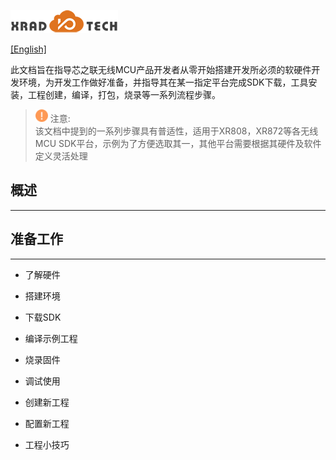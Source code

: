 
![](../../images/XRADIOTECHLOGO.png)

[[English]](index-en.md)

此文档旨在指导芯之联无线MCU产品开发者从零开始搭建开发所必须的软硬件开发环境，为开发工作做好准备，并指导其在某一指定平台完成SDK下载，工具安装，工程创建，编译，打包，烧录等一系列流程步骤。

> <img src="../../images/note.png" width=20/> 注意:  
> 该文档中提到的一系列步骤具有普适性，适用于XR808，XR872等各无线MCU SDK平台，示例为了方便选取其一，其他平台需要根据其硬件及软件定义灵活处理

## 概述
----


## 准备工作
----

* 了解硬件

* 搭建环境

* 下载SDK

- 编译示例工程

- 烧录固件

- 调试使用

- 创建新工程

- 配置新工程

- 工程小技巧
